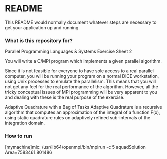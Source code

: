 # README #

This README would normally document whatever steps are necessary to get your application up and running.

### What is this repository for? ###

Parallel Programming Languages & Systems
Exercise Sheet 2

You will write a C/MPI program which implements a given parallel algorithm.

Since it is not feasible for everyone to have sole access to a real parallel computer, you will be
running your program on a normal DICE workstation, using Unix processes to emulate the
parallelism. This means that you will not get any feel for the real performance of the algorithm.
However, all the tricky conceptual issues of MPI programming will be very apparent to you
and dealing with these is the real purpose of the exercise.

Adaptive Quadrature with a Bag of Tasks
Adaptive Quadrature is a recursive algorithm that computes an approximation of the integral
of a function F(x), using static quadrature rules on adaptively refined sub-intervals of the
integration domain.

### How to run ###
[mymachine]mic: /usr/lib64/openmpi/bin/mpirun -c 5 aquadSolution
Area=7583461.801486